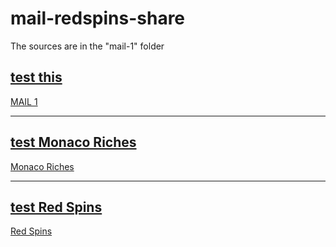 # mail-redspins-share

The sources are in the "mail-1" folder

## [test this](https://goo.gl/GjhnC4)

[MAIL 1](https://rawgit.com/cromozooom/mail-redspins/master/mail-1/output.html)

---

## [test Monaco Riches](https://goo.gl/fcymwn)

[Monaco Riches](https://rawgit.com/cromozooom/mail-redspins/master/monaco-riches/output_moncao-riches.html)

---

## [test Red Spins](https://goo.gl/yiy9fu)

[Red Spins](https://rawgit.com/cromozooom/mail-redspins/master/red-spins/output_red-spins.html)

